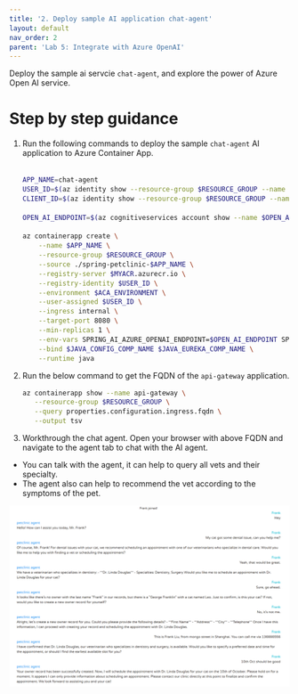 ```yaml
---
title: '2. Deploy sample AI application chat-agent'
layout: default
nav_order: 2
parent: 'Lab 5: Integrate with Azure OpenAI'
---
```


Deploy the sample ai servcie `chat-agent`, and explore the power of Azure Open AI service.

# Step by step guidance

1. Run the following commands to deploy the sample `chat-agent` AI application to Azure Container App.

   ```bash
   
   APP_NAME=chat-agent
   USER_ID=$(az identity show --resource-group $RESOURCE_GROUP --name $ACA_IDENTITY --query id --output tsv)
   CLIENT_ID=$(az identity show --resource-group $RESOURCE_GROUP --name $ACA_IDENTITY --query clientId  --output tsv)
   
   OPEN_AI_ENDPOINT=$(az cognitiveservices account show --name $OPEN_AI_SERVICE_NAME --resource-group $RESOURCE_GROUP --query properties.endpoint --output tsv)

   az containerapp create \
       --name $APP_NAME \
       --resource-group $RESOURCE_GROUP \
       --source ./spring-petclinic-$APP_NAME \
       --registry-server $MYACR.azurecr.io \
       --registry-identity $USER_ID \
       --environment $ACA_ENVIRONMENT \
       --user-assigned $USER_ID \
       --ingress internal \
       --target-port 8080 \
       --min-replicas 1 \
       --env-vars SPRING_AI_AZURE_OPENAI_ENDPOINT=$OPEN_AI_ENDPOINT SPRING_AI_AZURE_OPENAI_CLIENT_ID=$CLIENT_ID APPLICATIONINSIGHTS_CONNECTION_STRING=$AI_CONNECTIONSTRING APPLICATIONINSIGHTS_CONFIGURATION_CONTENT='{"role": {"name": "'$APP_NAME'"}}' \
       --bind $JAVA_CONFIG_COMP_NAME $JAVA_EUREKA_COMP_NAME \
       --runtime java
      ```

2. Run the below command to get the FQDN of the `api-gateway` application.

   ```bash
   az containerapp show --name api-gateway \
      --resource-group $RESOURCE_GROUP \
      --query properties.configuration.ingress.fqdn \
      --output tsv
   ```

3. Workthrough the chat agent. Open your browser with above FQDN and navigate to the agent tab to chat with the AI agent. 
- You can talk with the agent, it can help to query all vets and their specialty.
- The agent also can help to recommend the vet according to the symptoms of the pet. 


![lab 5 chat](../../images/acalab-ai-chat.png)


